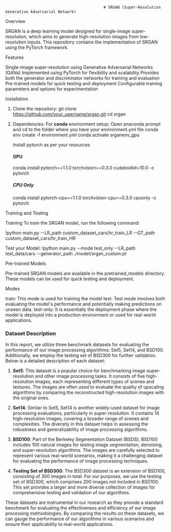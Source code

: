                                               # SRGAN (Super-Resolution Generative Adversarial Network)


Overview

SRGAN is a deep learning model designed for single-image super-resolution, which aims to generate high-resolution images from low-resolution inputs. This repository contains the implementation of SRGAN using the PyTorch framework.




Features

  Single-image super-resolution using Generative Adversarial Networks (GANs)
  Implemented using PyTorch for flexibility and scalability
  Provides both the generator and discriminator networks for training and evaluation
  Pre-trained models for quick testing and deployment
  Configurable training parameters and options for experimentation




Installation

1. Clone the repository:
   git clone https://github.com/your_username/srgan.git
   cd srgan
2. Dependencies:
   For **conda** environment setup:
   Open anaconda prompt and cd to the folder where you have your environment.yml file
   conda env create -f environment.yml
   conda activate srganenv_gpu

   Install pytorch as per your resources
   #### GPU
    conda install pytorch==1.1.0 torchvision==0.3.0 cudatoolkit=10.0 -c pytorch

   ##### CPU Only
    conda install pytorch-cpu==1.1.0 torchvision-cpu==0.3.0 cpuonly -c pytorch




Training and Testing   

Training
  To train the SRGAN model, run the following command:

  !python main.py --LR_path custom_dataset_cars/hr_train_LR --GT_path custom_dataset_cars/hr_train_HR

Test your Model:
  !python main.py --mode test_only --LR_path test_data/cars --generator_path ./model/srgan_custom.pt




Pre-trained Models

Pre-trained SRGAN models are available in the pretrained_models directory. These models can be used for quick testing and deployment.




Modes

train: This mode is used for training the model
test: Test mode involves both evaluating the model's performance and potentially making predictions on unseen data.
test-only: It is essentially the deployment phase where the model is deployed into a production environment or used for real-world applications.

### Dataset Description

In this report, we utilize three benchmark datasets for evaluating the performance of our image processing algorithms: Set5, Set14, and BSD100. Additionally, we employ the testing set of BSD300 for further validation. Below is a detailed description of each dataset:

1. **Set5**: This dataset is a popular choice for benchmarking image super-resolution and other image processing tasks. It consists of five high-resolution images, each representing different types of scenes and textures. The images are often used to evaluate the quality of upscaling algorithms by comparing the reconstructed high-resolution images with the original ones.

2. **Set14**: Similar to Set5, Set14 is another widely-used dataset for image processing evaluations, particularly in super-resolution. It contains 14 high-resolution images, covering a broader range of scenes and complexities. The diversity in this dataset helps in assessing the robustness and generalizability of image processing algorithms.

3. **BSD100**: Part of the Berkeley Segmentation Dataset (BSDS), BSD100 includes 100 natural images for testing image segmentation, denoising, and super-resolution algorithms. The images are carefully selected to represent various real-world scenarios, making it a challenging dataset for evaluating the performance of image processing techniques.

4. **Testing Set of BSD300**: The BSD300 dataset is an extension of BSD100, consisting of 300 images in total. For our purposes, we use the testing set of BSD300, which comprises 200 images not included in BSD100. This set provides a larger and more diverse collection of images for comprehensive testing and validation of our algorithms.

These datasets are instrumental in our research as they provide a standard benchmark for evaluating the effectiveness and efficiency of our image processing methodologies. By comparing the results on these datasets, we can gauge the performance of our algorithms in various scenarios and ensure their applicability to real-world applications.
  
      

